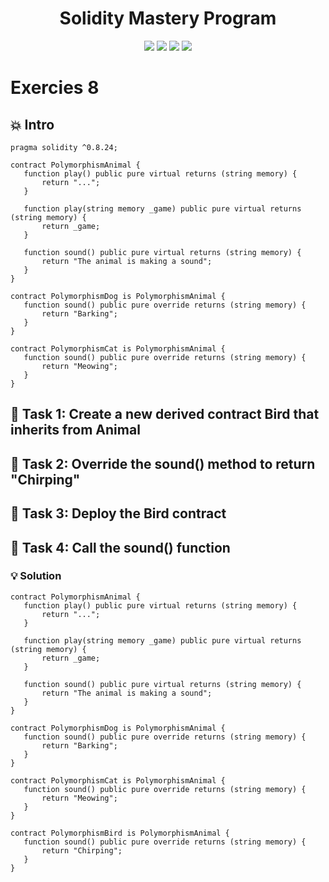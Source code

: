 <h1 align="center">Solidity Mastery Program</h1>

<p align="center">
  <img src="https://img.shields.io/badge/Hardhat-FFCB1F?style=for-the-badge&logo=ethereum&logoColor=black"/>
  <img src="https://img.shields.io/badge/Solidity-363636?style=for-the-badge&logo=solidity&logoColor=white"/>
  <img src="https://img.shields.io/badge/Blockchain-000000?style=for-the-badge&logo=blockchain&logoColor=white"/>
  <img src="https://img.shields.io/badge/Bitcoin-E2761B?style=for-the-badge&logo=bitcoin&logoColor=white"/>
</p>

# Exercies 8

## 💥 Intro

```solidity
pragma solidity ^0.8.24;

contract PolymorphismAnimal {
   function play() public pure virtual returns (string memory) {
       return "...";
   }

   function play(string memory _game) public pure virtual returns (string memory) {
       return _game;
   }

   function sound() public pure virtual returns (string memory) {
       return "The animal is making a sound";
   }
}

contract PolymorphismDog is PolymorphismAnimal {
   function sound() public pure override returns (string memory) {
       return "Barking";
   }
}

contract PolymorphismCat is PolymorphismAnimal {
   function sound() public pure override returns (string memory) {
       return "Meowing";
   }
}
```

## 💬 Task 1: Create a new derived contract Bird that inherits from Animal

## 💬 Task 2: Override the sound() method to return "Chirping"

## 💬 Task 3: Deploy the Bird contract

## 💬 Task 4: Call the sound() function

### 💡 Solution

```solidity
contract PolymorphismAnimal {
   function play() public pure virtual returns (string memory) {
       return "...";
   }

   function play(string memory _game) public pure virtual returns (string memory) {
       return _game;
   }

   function sound() public pure virtual returns (string memory) {
       return "The animal is making a sound";
   }
}

contract PolymorphismDog is PolymorphismAnimal {
   function sound() public pure override returns (string memory) {
       return "Barking";
   }
}

contract PolymorphismCat is PolymorphismAnimal {
   function sound() public pure override returns (string memory) {
       return "Meowing";
   }
}

contract PolymorphismBird is PolymorphismAnimal {
   function sound() public pure override returns (string memory) {
       return "Chirping";
   }
}
```
